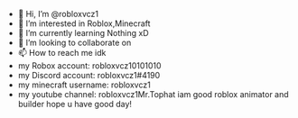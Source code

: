 - 👋 Hi, I’m @robloxvcz1
- 👀 I’m interested in Roblox,Minecraft
- 🌱 I’m currently learning Nothing xD
- 💞️ I’m looking to collaborate on 
- 📫 How to reach me idk 
-  my Robox account: robloxvcz10101010
-  my Discord account: robloxvcz1#4190
-  my minecraft username: robloxvcz1
-  my youtube channel: robloxvcz1Mr.Tophat
iam good roblox animator and builder
hope u have good day!

<!---
robloxvcz1/robloxvcz1 is a ✨ special ✨ repository because its `README.md` (this file) appears on your GitHub profile.
You can click the Preview link to take a look at your changes.
--->

